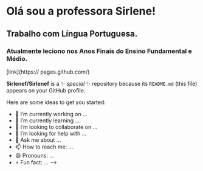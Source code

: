 # Olá sou a professora Sirlene!

## Trabalho com Língua Portuguesa.

### Atualmente leciono nos Anos Finais do Ensino Fundamental e Médio.

[link](https:// pages.github.com/)

**Sirlenef/Sirlenef** is a ✨ _special_ ✨ repository because its `README.md` (this file) appears on your GitHub profile.

Here are some ideas to get you started:

- 🔭 I’m currently working on ...
- 🌱 I’m currently learning ...
- 👯 I’m looking to collaborate on ...
- 🤔 I’m looking for help with ...
- 💬 Ask me about ...
- 📫 How to reach me: ...
- 😄 Pronouns: ...
- ⚡ Fun fact: ...
-->
